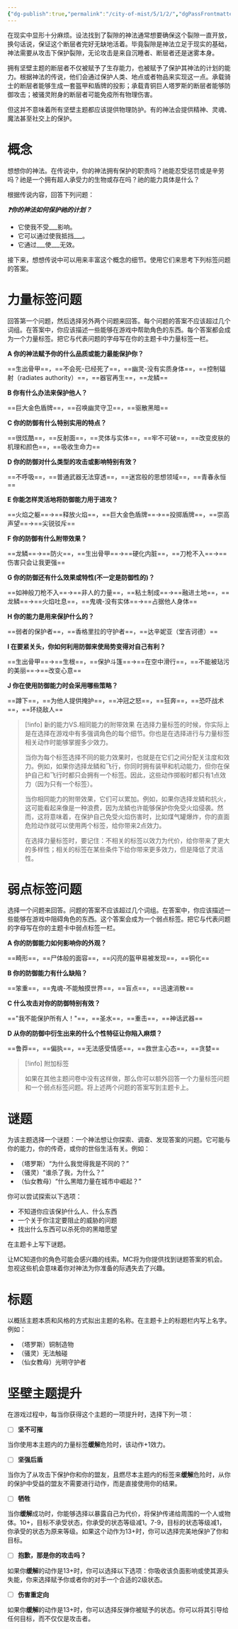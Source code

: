 ```yaml
---
{"dg-publish":true,"permalink":"/city-of-mist/5/1/2/","dgPassFrontmatter":true}
---
```


在现实中显形十分麻烦。设法找到了裂隙的神法通常想要确保这个裂隙一直开放，换句话说，保证这个断层者完好无缺地活着。毕竟裂隙是神法立足于现实的基础，神法需要从攻击下保护裂隙，无论攻击是来自沉睡者、断层者还是迷雾本身。

拥有坚壁主题的断层者不仅被赋予了生存能力，也被赋予了保护其神法的计划的能力。根据神法的传说，他们会通过保护人类、地点或者物品来实现这一点。承载骑士的断层者能够生成一套盔甲和盾牌的投影；承载青铜巨人塔罗斯的断层者能够防御攻击；被骚灵附身的断层者可能免疫所有物理伤害。

但这并不意味着所有坚壁主题都应该提供物理防护。有的神法会提供精神、灵魂、魔法甚至社交上的保护。

# 概念
想想你的神法。在传说中，你的神法拥有保护的职责吗？祂能忍受惩罚或是辛劳吗？祂是一个拥有超人承受力的生物或存在吗？祂的能力具体是什么？

根据传说内容，回答下列问题：

***❓你的神法如何保护祂的计划？***

- 它使我不受___影响。
- 它可以通过使我抵挡___。
- 它通过___使___无效。

接下来，想想传说中可以用来丰富这个概念的细节。使用它们来思考下列标签问题的答案。

# 力量标签问题
回答第一个问题，然后选择另外两个问题来回答。每个问题的答案不应该超过几个词组。在答案中，你应该描述一些能够在游戏中帮助角色的东西。每个答案都会成为一个力量标签。把它与代表问题的字母写在你的主题卡中力量标签一栏。

  

**A 你的神法赋予你的什么品质或能力最能保护你？**

==生出骨甲==，==不会死-已经死了==，==幽灵-没有实质身体==，==控制辐射（radiates authority）==，==器官再生==，==龙鳞==


**B 你有什么办法来保护他人？**

==巨大金色盾牌==，==召唤幽灵守卫==，==驱散黑暗==

  

**C 你的防御有什么特别实用的特点？**

==很炫酷==，==反射面==，==灵体与实体==，==牢不可破==，==改变皮肤的机理和颜色==，==吸收生命力==

  

**D 你的防御对什么类型的攻击或影响特别有效？**

==不呼吸==，==普通武器无法穿透==，==迷宫般的思想领域==，==青春永恒==

  

**E 你能怎样灵活地将防御能力用于进攻？**

==火焰之躯==→==释放火焰==，==巨大金色盾牌==→==投掷盾牌==，==崇高声望==→==尖锐驳斥==

  

**F 你的防御有什么附带效果？**

==龙鳞==→==防火==，==生出骨甲==→==硬化内脏==，==刀枪不入==→==伤害只会让我更强==

  

**G 你的防御还有什么效果或特性(不一定是防御性的)？**

==如神般刀枪不入==→==非人的力量==，==粘土制成==→==融进土地==，==龙鳞==→==火焰吐息==，==鬼魂-没有实体==→==占据他人身体==

  

**H 你的能力是用来保护什么的？**

==弱者的保护者==，==香格里拉的守护者==，==达辛妮亚（堂吉诃德）==

  

**I 在要紧关头，你如何利用防御来使局势变得对自己有利？**

==生出骨甲==→==生根==，==保护斗篷==→==在空中滑行==，==不能被玷污的美丽==→==改变心意==

  

**J 你在使用防御能力时会采用哪些策略？**

==蹲下==，==为他人提供掩护==，==冲冠之怒==，==狂奔==，==恐吓战术==，==环绕敌人==

>[!info] 新的能力VS.相同能力的附带效果
>在选择力量标签的时候，你实际上是在选择在游戏中有多强调角色的每个细节。你也是在选择进行与力量标签相关动作时能够掌握多少效力。
>
>当你为每个标签选择不同的能力效果时，也就是在它们之间分配关注度和效力。例如，如果你选择龙鳞和飞行，你同时拥有装甲和机动能力，但你在保护自己和飞行时都只会拥有一个标签。因此，这些动作掷骰时都只有1点效力（因为只有一个标签）。
>
>当你相同能力的附带效果，它们可以累加。例如，如果你选择龙鳞和抗火，这可能看起来像是一种浪费，因为龙鳞也许能够保护你免受火焰侵袭。然而，这将意味着，在保护自己免受火焰伤害时，比如煤气罐爆炸，你的直面危险动作就可以使用两个标签，给你带来2点效力。
>
>在选择力量标签时，要记住：不相关的标签以效力为代价，给你带来了更大的多样性；相关的标签在某些条件下给你带来更多效力，但是降低了灵活性。

# 弱点标签问题
选择一个问题来回答。问题的答案不应该超过几个词组。在答案中，你应该描述一些能够在游戏中阻碍角色的东西。这个答案会成为一个弱点标签。把它与代表问题的字母写在你的主题卡中弱点标签一栏。

**A 你的防御能力如何影响你的外观？**

==畸形==，==尸体般的面容==，==闪亮的盔甲易被发现==，==铜化==

**B 你的防御能力有什么缺陷？**

==笨重==，==鬼魂-不能触摸世界==，==盲点==，==迅速消散==

**C 什么攻击对你的防御特别有效？**

=="我不能保护所有人！"==，==圣水==，==重击==，==神话武器==

**D 从你的防御中衍生出来的什么个性特征让你陷入麻烦？**

==鲁莽==，==偏执==，==无法感受情感==，==救世主心态==，==贪婪==

>[!info]  附加标签
>
>如果在其他主题问卷中没有这样做，那么你可以额外回答一个力量标签问题和一个弱点标签问题。将上述两个问题的答案写到主题卡上。

# 谜题
为该主题选择一个谜题：一个神法想让你探索、调查、发现答案的问题。它可能与你的能力，你的传奇，或你的世俗生活有关。例如：

- （塔罗斯）“为什么我觉得我是不同的？”
- （骚灵）“谁杀了我，为什么？”
- （仙女教母）“什么黑暗力量在城市中崛起？”

你可以尝试探索以下选项：

- 不知道你应该保护什么人、什么东西
- 一个关于你注定要阻止的威胁的问题
- 找出什么东西可以杀死你的黑暗愿望

在主题卡上写下谜题。

让MC知道你的角色可能会感兴趣的线索。MC将为你提供找到谜题答案的机会。忽视这些机会意味着你对神法为你准备的际遇失去了兴趣。

# 标题
以概括主题本质和风格的方式拟出主题的名称。在主题卡上的标题栏内写上名字。例如：

- （塔罗斯）铜制造物
- （骚灵）无法触碰
- （仙女教母）光明守护者


# 坚壁主题提升
在游戏过程中，每当你获得这个主题的一项提升时，选择下列一项：

  

- [ ] **坚不可摧**

当你使用本主题内的力量标签**缓解**危险时，该动作+1效力。

  

- [ ] **坚强后盾**

当你为了从攻击下保护你和你的盟友，且燃尽本主题内的标签来**缓解**危险时，从你的保护中受益的盟友不需要进行动作，而是直接使用你的结果。

  

- [ ] **牺牲**

当你**缓解**成功时，你能够选择以暴露自己为代价，将保护传递给周围的一个人或物体。10+，目标不承受状态，你承受的状态等级减1。7-9，目标的状态等级减1，你承受的状态为原来等级。如果这个动作为13+时，你可以选择完美地保护了你和目标。



- [ ] **抱歉，那是你的攻击吗？**

如果你**缓解**的动作是13+时，你可以选择以下选项：你吸收该负面影响或使其源头失能，你来选择赋予你或者你的对手一个合适的2级状态。

  

- [ ] **伤害重定向**

如果你**缓解**的动作是13+时，你可以选择反弹你被赋予的状态。你可以将其引导给任何目标，而不仅仅是攻击者。